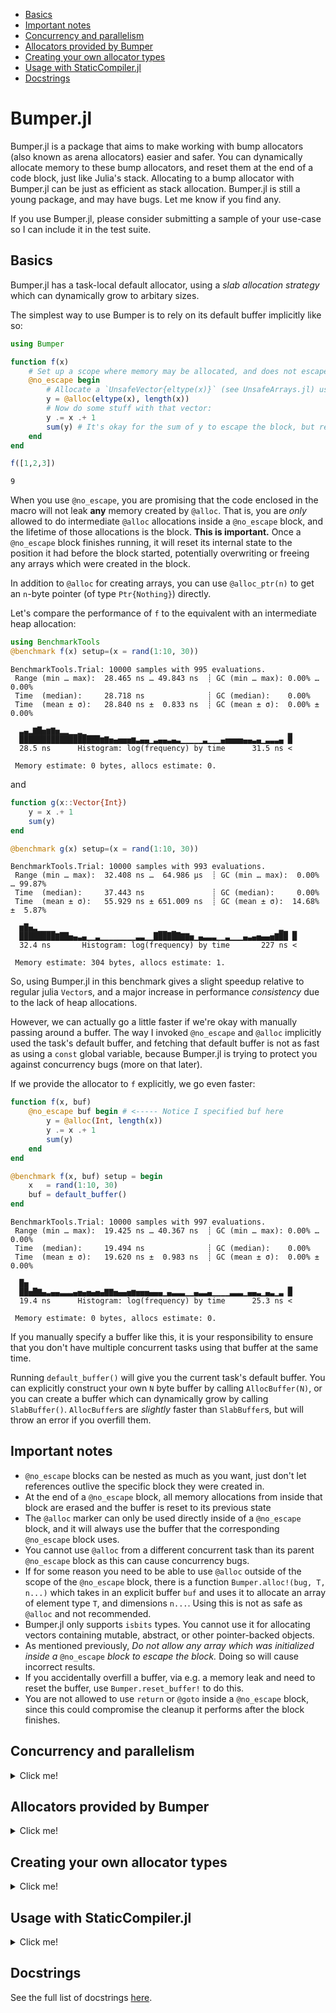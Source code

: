 - [Basics](#basics)
- [Important notes](#important-notes)
- [Concurrency and parallelism](#concurrency-and-parallelism)
- [Allocators provided by Bumper](#allocators-provided-by-bumper)
- [Creating your own allocator types](#creating-your-own-allocator-types)
- [Usage with StaticCompiler.jl](#usage-with-staticcompilerjl)
- [Docstrings](Docstrings.md)


# Bumper.jl

Bumper.jl is a package that aims to make working with bump allocators (also known as arena allocators)
easier and safer. You can dynamically allocate memory to these bump allocators, and reset
them at the end of a code block, just like Julia's stack. Allocating to a bump allocator with Bumper.jl
can be just as efficient as stack allocation. Bumper.jl is still a young package, and may have bugs. 
Let me know if you find any.

If you use Bumper.jl, please consider submitting a sample of your use-case so I can include it in the test suite.

## Basics 

Bumper.jl has a task-local default allocator, using a *slab allocation strategy* which can dynamically
grow to arbitary sizes.

The simplest way to use Bumper is to rely on its default buffer implicitly like so:

``` julia
using Bumper

function f(x)
    # Set up a scope where memory may be allocated, and does not escape:
    @no_escape begin
        # Allocate a `UnsafeVector{eltype(x)}` (see UnsafeArrays.jl) using memory from the default buffer.
        y = @alloc(eltype(x), length(x))
        # Now do some stuff with that vector:
        y .= x .+ 1
        sum(y) # It's okay for the sum of y to escape the block, but references to y itself must not do so!
    end
end

f([1,2,3])
```
```
9
```

When you use `@no_escape`, you are promising that the code enclosed in the macro will not leak **any** memory
created by `@alloc`. That is, you are *only* allowed to do intermediate `@alloc` allocations inside a `@no_escape` block,
and the lifetime of those allocations is the block. **This is important.** Once a `@no_escape` block finishes running, it
will reset its internal state to the position it had before the block started, potentially overwriting or freeing any 
arrays which were created in the block.

In addition to `@alloc` for creating arrays, you can use `@alloc_ptr(n)` to get an `n`-byte pointer (of type
`Ptr{Nothing}`) directly.

Let's compare the performance of `f` to the equivalent with an intermediate heap allocation:

``` julia
using BenchmarkTools
@benchmark f(x) setup=(x = rand(1:10, 30))
```

```
BenchmarkTools.Trial: 10000 samples with 995 evaluations.
 Range (min … max):  28.465 ns … 49.843 ns  ┊ GC (min … max): 0.00% … 0.00%
 Time  (median):     28.718 ns              ┊ GC (median):    0.00%
 Time  (mean ± σ):   28.840 ns ±  0.833 ns  ┊ GC (mean ± σ):  0.00% ± 0.00%

  ▃▄▂▇█▅▆▇▅▂▂▁▁▂▁                                             ▂
  ██████████████████▆▇▅▄▅▅▅▆▃▄▄▁▃▄▄▃▄▃▁▁▁▁▁▃▁▁▁▄▅▅▅▅▄▄▃▄▁▃▃▃▄ █
  28.5 ns      Histogram: log(frequency) by time      31.5 ns <

 Memory estimate: 0 bytes, allocs estimate: 0.
```

and

``` julia
function g(x::Vector{Int})
    y = x .+ 1
    sum(y)
end

@benchmark g(x) setup=(x = rand(1:10, 30))
```
```
BenchmarkTools.Trial: 10000 samples with 993 evaluations.
 Range (min … max):  32.408 ns …  64.986 μs  ┊ GC (min … max):  0.00% … 99.87%
 Time  (median):     37.443 ns               ┊ GC (median):     0.00%
 Time  (mean ± σ):   55.929 ns ± 651.009 ns  ┊ GC (mean ± σ):  14.68% ±  5.87%

  ▆█▅▃▁▁▁▁                       ▁▁ ▁                       ▂▁ ▁
  ████████▇██▅▄▃▄▁▁▃▁▁▁▁▁▁▁▁▃▃▁▁██████▇▇▅▁▄▃▃▃▁▁▃▁▁▁▄▃▄▅▄▄▅▇██ █
  32.4 ns       Histogram: log(frequency) by time       227 ns <

 Memory estimate: 304 bytes, allocs estimate: 1.
```

So, using Bumper.jl in this benchmark gives a slight speedup relative to regular julia `Vector`s,
and a major increase in performance *consistency* due to the lack of heap allocations.

However, we can actually go a little faster if we're okay with manually passing around a buffer.
The way I invoked `@no_escape` and `@alloc` implicitly used the task's default buffer, and fetching that
default buffer is not as fast as using a `const` global variable, because Bumper.jl is trying to protect
you against concurrency bugs (more on that later).

If we provide the allocator to `f` explicitly, we go even faster:

``` julia
function f(x, buf)
    @no_escape buf begin # <----- Notice I specified buf here
        y = @alloc(Int, length(x)) 
        y .= x .+ 1
        sum(y)
    end
end

@benchmark f(x, buf) setup = begin
    x   = rand(1:10, 30)
    buf = default_buffer()
end
```
```
BenchmarkTools.Trial: 10000 samples with 997 evaluations.
 Range (min … max):  19.425 ns … 40.367 ns  ┊ GC (min … max): 0.00% … 0.00%
 Time  (median):     19.494 ns              ┊ GC (median):    0.00%
 Time  (mean ± σ):   19.620 ns ±  0.983 ns  ┊ GC (mean ± σ):  0.00% ± 0.00%

  █▅                                                          ▁
  ██▅█▇▄▃▄▄▃▃▃▄▅▄▅▄▅▄▇▇▅▄▄▅▆▅▅▅▄▄▄▁▄▃▃▃▁▁▄▃▃▄▁▁▁▁▃▃▃▁▄▄▃▁▄▃▁▃ █
  19.4 ns      Histogram: log(frequency) by time      25.3 ns <

 Memory estimate: 0 bytes, allocs estimate: 0.
```

If you manually specify a buffer like this, it is your responsibility to ensure that you don't have
multiple concurrent tasks using that buffer at the same time.

Running `default_buffer()` will give you the current task's default buffer. You can explicitly construct
your own `N` byte buffer by calling `AllocBuffer(N)`, or you can create a buffer which can dynamically
grow by calling `SlabBuffer()`. `AllocBuffer`s are *slightly* faster than `SlabBuffer`s, but will throw 
an error if you overfill them.

## Important notes

- `@no_escape` blocks can be nested as much as you want, just don't let references outlive the specific block they were created in.
- At the end of a `@no_escape` block, all memory allocations from inside that block are erased and the buffer is reset to its previous state
- The `@alloc` marker can only be used directly inside of a `@no_escape` block, and it will always use the buffer that the
  corresponding `@no_escape` block uses.
- You cannot use `@alloc` from a different concurrent task than its parent `@no_escape` block as this can cause concurrency bugs. 
- If for some reason you need to be able to use `@alloc` outside of the scope of the `@no_escape` block, there is a
  function  `Bumper.alloc!(bug, T, n...)` which takes in an explicit buffer `buf` and uses it to allocate an array of
  element type `T`, and dimensions `n...`. Using this is not as safe as `@alloc` and not recommended.
- Bumper.jl only supports `isbits` types. You cannot use it for allocating vectors containing mutable, abstract, or
  other pointer-backed objects. 
- As mentioned previously, *Do not allow any array which was initialized inside a* `@no_escape`
  *block to escape the block.* Doing so will cause incorrect results.
- If you accidentally overfill a buffer, via e.g. a memory leak and need to reset the buffer, use
  `Bumper.reset_buffer!` to do this.
- You are not allowed to use `return` or `@goto` inside a `@no_escape` block, since this could compromise the cleanup it performs after the block finishes.


## Concurrency and parallelism

<details><summary>Click me!</summary>
<p>

Every task has its own *independent* default buffer. A task's buffer is only created if it is
used, so this does not slow down the spawning of Julia tasks in general. Here's a demo
showing that the default buffers are different:

``` julia
using Bumper
let b = default_buffer() # The default buffer on the main task
    t = @async default_buffer() # Get the default buffer on an asychronous task
    fetch(t) === b
end
```
```
false
```

Whereas if we don't spawn any tasks, there is no unnecessary buffer creation:

``` julia
let b = default_buffer()
    b2 = default_buffer() 
    b2 === b
end
```
```
true
```

Because of this, we don't have to worry about `@no_escape begin ... @alloc() ... end` blocks on
different threads or tasks interfering with each other, so long as they are only operating on
buffers local to that task or the `default_buffer()`.

</details>
</p>

## Allocators provided by Bumper

<details><summary>Click me!</summary>
<p>

### SlabBuffer

`SlabBuffer` is a slab-based bump allocator which can dynamically grow to hold an arbitrary amount of memory.
Small allocations from a `SlabBuffer` will live within a specific slab of memory, and if that slab fills up, 
a new slab is allocated and future allocations will then happen on that slab. Small allocations are stored 
in slabs of size `SlabSize` bytes (default 1 megabyte), and the list of live slabs are tracked in a field called 
`slabs`. Allocations which are too large to fit into one slab are stored and tracked in a field called
`custom_slabs`.

`SlabBuffer`s are nearly as fast as stack allocation (typically up to within a couple of nanoseconds) for typical
use. One potential performance pitfall is if that `SlabBuffer`'s current position is at the end of a slab, then
the next allocation will be slow because it requires a new slab to be created. This means that if you do something
like

``` julia
buf = SlabBuffer{N}()
@no_escape buf begin
    @alloc(Int8, N÷2 - 1) # Take up just under half the first slab
    @alloc(Int8, N÷2 - 1) # Take up another half of the first slab
    # Now buf should be practically out of room. 
    for i in 1:1000
        @no_escape buf begin
            y = @alloc(Int8, 10) # This will allocate a new slab because there's no room
            f(y)
        end # At the end of this block, we delete the new slab because it's not needed.
    end
end
```

then the inner loop will run slower than normal because at each iteration, a new slab of size `N` bytes must be freshly
allocated. This should be a rare occurance, but is possible to encounter.


Do not manipulate the fields of a SlabBuffer that is in use.

### AllocBuffer

`AllocBuffer{StorageType}` is a very simple bump allocator that could be used to store a fixed amount of memory of type
`StorageType`, so long as `::StoreageType` supports `pointer`, and `sizeof`. If it runs out of memory to allocate, an error
will be thrown. By default, `AllocBuffer` stores a `Vector{UInt8}` of `1` megabyte.

Allocations using `AllocBuffer`s should be just as fast as stack allocation.

Do not manually manipulate the fields of an AllocBuffer that is in use.

</details>
</p>

## Creating your own allocator types

<details><summary>Click me!</summary>
<p>

Bumper.jl's `SlabBuffer` type is very flexible and fast, and so should almost always be preferred, but you
may have specific use-cases where you want to use a different design or make different tradeoffs, but want
to be able to interoperate with Bumper.jl's other features. Hence, Bumper.jl provides an API for you to hook
custom allocator types into it.

When someone writes 

``` julia
@no_escape buf begin
    y = @alloc(T, n, m, o)
    f(y)
end 
```
this turns into the equivalent of

``` julia
begin
    local cp = Bumper.checkpoint_save(buf)
    local result = begin 
        y = Bumper.alloc!(buf, T, n, m, o)
        f(y)
    end
    Bumper.checkpoint_restore!(cp)
    result
end
```
`checkpoint_save` should save the state of `buf`, `alloc!` should create an array using memory from `buf`, and `checkpoint_restor!` needs to reset `buf` to the state it was in when the checkpoint was created.

Hence, in order to use your custom allocator with Bumper.jl, all you need to write is the following methods:
+ `Bumper.alloc_ptr!(::YourAllocator, n::Int)::Ptr{Nothing}` which returns a pointer that can hold up to `n` bytes, and should be created from memory supplied with your allocator type however you see fit.
  + Alternatively, you could implement `Bumper.alloc!(::YourAllocator, ::Type{T}, s::Vararg{Integer})` which should return a multidimensional array whose sizes are determined by `s...`, created from memory supplied by your custom allocator. The default implementation of this method calls `Bumper.alloc_ptr!`.
+ `Bumper.checkpoint_save(::YourAllocator)::YourAllocatorCheckpoint` which saves whatever information your allocator needs to save in order to later on deallocate all objects which were created after `checkpoint_save` was called.
+ `checkpoint_restore!(::YourAllocatorCheckpoint)` which resets the allocator back to the state it was in when the checkpoint was created.


Let's look at a concrete example where we make our own simple copy of `AllocBuffer`:

``` julia
mutable struct MyAllocBuffer
    buf::Vector{UInt8} # The memory chunk we'll use for allocations
    offset::UInt       # A simple offset saying where the current position of the allocator is.
	
    #Default constructor
    MyAllocBuffer(n::Int) = new(Vector{UInt8}(undef, n), UInt(0))
end

struct MyCheckpoint
    buf::MyAllocBuffer # The buffer we want to store
    offset::UInt       # The buffer's offset when the checkpoint was created
end

function Bumper.alloc_ptr!(b::MyAllocBuffer, sz::Int)::Ptr{Cvoid}
    ptr = pointer(b.buf) + b.offset
    b.offset += sz
    b.offset > sizeof(b.buf) && error("alloc: Buffer out of memory.")
    ptr
end

function Bumper.checkpoint_save(buf::MyAllocBuffer)
    MyCheckpoint(buf, buf.offset)
end
function Bumper.checkpoint_restore!(cp::MyCheckpoint)
    cp.buf.offset = cp.offset
    nothing
end
```
that's it!

``` julia
julia> let x = [1, 2, 3], buf = MyAllocBuffer(100)
           @btime f($x, $buf)
       end
  9.918 ns (0 allocations: 0 bytes)
9
```

As a bonus, this isn't required, but if you want to have functionality like `default_buffer`, it can be simply implemented as follows:

``` julia
#Some default size, say 16kb
MyAllocBuffer() = MyAllocBuffer(16_000)

const default_buffer_key = gensym(:my_buffer)
function Bumper.default_buffer(::Type{MyAllocBuffer})
    get!(() -> MyAllocBuffer(), task_local_storage(), default_buffer_key)::MyAllocBuffer
end
```

You may also want to implemet `Bumper.reset_buffer!` for refreshing you allocator to a freshly initialized state.

</details>
</p>

## Usage with StaticCompiler.jl

<details><summary>Click me!</summary>
<p>

Bumper.jl is a dependency of 
[StaticTools.jl](https://github.com/brenhinkeller/StaticTools.jl) (and thus 
[StaticCompiler.jl](https://github.com/tshort/StaticCompiler.jl)), which extends Bumper.jl 
with a new buffer type, `MallocSlabBuffer` which is like `SlabBuffer` but designed to work
without needing Julia's runtime at all. This allows for code like the following

``` julia
using Bumper, StaticTools
function times_table(argc::Int, argv::Ptr{Ptr{UInt8}})
    argc == 3 || return printf(c"Incorrect number of command-line arguments\n")
    rows = argparse(Int64, argv, 2)            # First command-line argument
    cols = argparse(Int64, argv, 3)            # Second command-line argument

    buf = MallocSlabBuffer()
    @no_escape buf begin
        M = @alloc(Int, rows, cols)
        for i=1:rows
            for j=1:cols
                M[i,j] = i*j
            end
        end
        printf(M)
    end
    free(buf)
end

using StaticCompiler
filepath = compile_executable(times_table, (Int64, Ptr{Ptr{UInt8}}), "./")
```
giving
```
shell> ./times_table 12, 7
1   2   3   4   5   6   7
2   4   6   8   10  12  14
3   6   9   12  15  18  21
4   8   12  16  20  24  28
5   10  15  20  25  30  35
6   12  18  24  30  36  42
7   14  21  28  35  42  49
8   16  24  32  40  48  56
9   18  27  36  45  54  63
10  20  30  40  50  60  70
11  22  33  44  55  66  77
12  24  36  48  60  72  84
```



</details>
</p>

## Docstrings
See the full list of docstrings [here](Docstrings.md).
